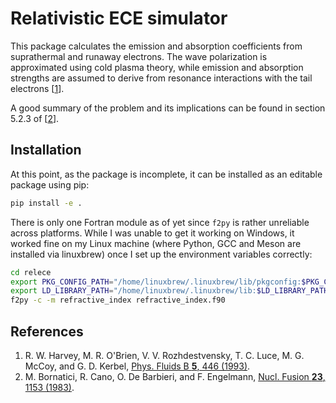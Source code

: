 # Relativistic ECE simulator
This package calculates the emission and absorption coefficients from suprathermal and runaway electrons. The wave polarization is approximated using cold plasma theory, while emission and absorption strengths are assumed to derive from resonance interactions with the tail electrons [[1](#harvey1993)].

A good summary of the problem and its implications can be found in section 5.2.3 of [[2](#bornatici1983)].

## Installation
At this point, as the package is incomplete, it can be installed as an editable package using pip:
```bash
pip install -e .
```
There is only one Fortran module as of yet since `f2py` is rather unreliable across platforms. While I was unable to get it working on Windows, it worked fine on my Linux machine (where Python, GCC and Meson are installed via linuxbrew) once I set up the environment variables correctly:
```bash
cd relece
export PKG_CONFIG_PATH="/home/linuxbrew/.linuxbrew/lib/pkgconfig:$PKG_CONFIG_PATH"
export LD_LIBRARY_PATH="/home/linuxbrew/.linuxbrew/lib:$LD_LIBRARY_PATH"
f2py -c -m refractive_index refractive_index.f90
```

## References
1. <a id="harvey1993"></a>R. W. Harvey, M. R. O'Brien, V. V. Rozhdestvensky, T. C. Luce, M. G. McCoy, and G. D. Kerbel, [Phys. Fluids B **5**, 446 (1993)](https://dx.doi.org/10.1063/1.860530).
2. <a id="bornatici1983"></a>M. Bornatici, R. Cano, O. De Barbieri, and F. Engelmann, [Nucl. Fusion **23**, 1153 (1983)](https://dx.doi.org/10.1088/0029-5515/23/9/005).
